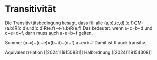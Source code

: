 # Transitivität 
Die Transitivitätsbedingung besagt, dass für alle (a,b),(c,d),(e,f)∈M: (a,b)R(c,d)und(c,d)R(e,f)⟹(a,b)R(e,f) Das bedeutet, wenn a−c=b−d und c−e=d−f, dann muss auch a−e=b−f gelten.

Summe: (a−c)+(c−e)=(b−d)+(d−f) a−e=b−f Damit ist R auch transitiv.

Äquivalenzrelation [[20241119150831]]
Halbordnung [[20241119154308]]
